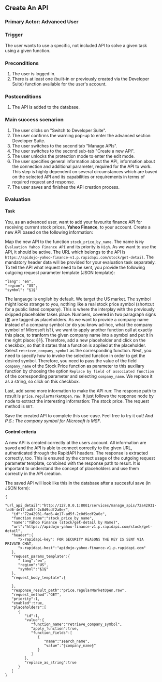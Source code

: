 ## Create An API
### Primary Actor: Advanced User

### Trigger
The user wants to use a specific, not included API to solve a given task using a given function.

### Preconditions
1. The user is logged in.
2. There is at least one (built-in or previously created via the Developer Suite) function available for the user's account.

### Postconditions
1. The API is added to the database.

### Main success scenarion
1. The user clicks on "Switch to Developer Suite".
2. The user confirms the warning pop-up to enter the advanced section Developer Suite.
3. The user switches to the second tab "Manage APIs".
4. The user switches to the second sub-tab "Create a new API".
5. The user unlocks the protection mode to enter the edit mode.
6. The user specifies general information about the API, information about the connection and additional parameter, required for the API to work. This step is highly dependent on several circumstances which are based on the selected API and its capabilities or requirements in terms of required request and response.
7. The user saves and finishes the API creation process.

### Evaluation
#### Task
You, as an advanced user, want to add your favourite finance API for receiving current stock prices, **Yahoo Finance**, to your account.
Create a new API based on the following information:

Map the new API to the function `stock_price_by_name`. The name is `My Evaluation Yahoo Finance API` and its priority is `High`. As we want to use the API, it should be active. The URL which belongs to the API is `https://apidojo-yahoo-finance-v1.p.rapidapi.com/stock/get-detail`. The mandatory header data will be provided for your evaluation task separately.
To tell the API what request need to be sent, you provide the following outgoing request parameter template (JSON template):
```
"lang": "en",
"region": "US",
"symbol": "§1§"
```
The langauge is english by default. We target the US market. The symbol might looks strange to you, nothing like a real stock price symbol (shortcut for a public listed company). This is where the interplay with the previously skipped placeholder takes place. Numbers, covered in two paragraph signs (**§**) are tagged as placeholders. As we want to provide a company name instead of a company symbol (or do you know ad-hoc, what the company symbol of Microsoft is?), we want to apply another function call at exactly this place, to tranform the given company name into a symbol and put it in the right place: §1§.
Therefore, add a new placeholder and click on the checkbox, so that it states that a function is applied at the placeholder.
Select `retrieve_company_symbol` as the corresponding function. Next, you need to specify how to invoke the selected function in order to get the desired symbol. Therefore, you need to pass the value of the field `company_name` of the Stock Price function as parameter to this auxiliary function by choosing the option `Replace by field of associated function` of the corresponding parameter and selecting `company_name`. We replace it as a string, so click on this checkbox.

Last, add some more information to make the API run: The response path to result is `price.regularMarketOpen.raw`. It just follows the response node by node to extract the interesting information: The stock price.
The request method is `GET`.

Save the created API to complete this use-case. Feel free to try it out!
*And P.S.: The company symbol for Microsoft is MSF.*

#### Control criteria
A new API is created correctly at the users account. All information are saved and the API is able to connect correctly to the given URL, authenticated through the RapidAPI headers. The response is extracted correctly, too. This is ensured by the correct usage of the outgoing request parameter template, combined with the response path to result. It is important to understand the concept of placeholders and use them correctly in the API creation.

The saved API will look like this in the database after a succesful save (in JSON form):
```
{
   "url_api_detail":"http://127.0.0.1:8001/services/manage_apis/72a42931-fad6-4e17-ad5f-2c0d9cdf2a0e/",
   "id":"72a42931-fad6-4e17-ad5f-2c0d9cdf2a0e",
   "function_name":"stock_price_by_name",
   "name":"Yahoo Finance (stock/get-detail by Name)",
   "url":"https://apidojo-yahoo-finance-v1.p.rapidapi.com/stock/get-detail",
   "header":{
      "x-rapidapi-key": FOR SECURITY REASONS THE KEY IS SENT VIA PRIVATE CHAT,
      "x-rapidapi-host":"apidojo-yahoo-finance-v1.p.rapidapi.com"
   },
   "request_params_template":{
      " lang":"en",
      "region":"US",
      "symbol":"§1§"
   },
   "request_body_template":{

   },
   "response_result_path":"price.regularMarketOpen.raw",
   "request_method":"GET",
   "priority":1,
   "enabled":true,
   "placeholders":[
      {
         "id":1,
         "value":{
            "function_name":"retrieve_company_symbol",
            "apply_function":true,
            "function_fields":[
               {
                  "name":"search_name",
                  "value":"§company_name§"
               }
            ]
         },
         "replace_as_string":true
      }
   ]
}
```
